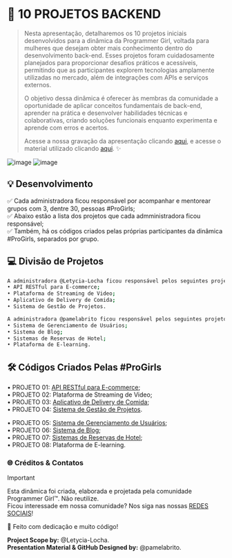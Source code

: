 # 🚀 10 PROJETOS BACKEND

> Nesta apresentação, detalharemos os 10 projetos iniciais desenvolvidos para a dinâmica da Programmer Girl, voltada para mulheres que desejam obter mais conhecimento dentro do desenvolvimento back-end. Esses projetos foram cuidadosamente planejados para proporcionar 
desafios práticos e acessíveis, permitindo que as participantes explorem tecnologias amplamente utilizadas no mercado, além de integrações com APIs e serviços externos.
>
> O objetivo dessa dinâmica é oferecer às membras da comunidade a oportunidade de aplicar conceitos fundamentais de back-end, aprender na prática e desenvolver habilidades técnicas e colaborativas, criando soluções funcionais enquanto experimenta e aprende com erros e acertos.
>
> Acesse a nossa gravação da apresentação clicando [aqui](https://youtu.be/HvJyIFxnHmE?si=Ltdzzh7w84q0e1ic), e acesse o material utilizado clicando [aqui](https://1drv.ms/b/c/25fdfc9c4be8cd64/EesDb6nsiixOp1IG7-mLR8MBaB1s66f3vUq068V6TJVBDA?e=Y1YdDg). ✨

![image](https://github.com/user-attachments/assets/7c28794b-467a-46e1-8548-b83775bd5239)
![image](https://github.com/user-attachments/assets/2fcaaae0-e29c-4ff4-935b-cd41861683f0)

## 💡 Desenvolvimento
✅ Cada administradora ficou responsável por acompanhar e mentorear grupos com 3, dentre 30, pessoas #ProGirls;\
✅ Abaixo estão a lista dos projetos que cada admministradora ficou responsável;\
✅ Também, há os códigos criados pelas próprias participantes da dinâmica #ProGirls, separados por grupo.

## 💻 Divisão de Projetos
```bash
A administradora @Letycia-Locha ficou responsável pelos seguintes projetos:
• API RESTful para E-commerce;
• Plataforma de Streaming de Video;
• Aplicativo de Delivery de Comida;
• Sistema de Gestão de Projetos.

A administradora @pamelabrito ficou responsável pelos seguintes projetos:
• Sistema de Gerenciamento de Usuários;
• Sistema de Blog;
• Sistemas de Reservas de Hotel;
• Plataforma de E-learning.
```

## 🛠️ Códigos Criados Pelas #ProGirls
• PROJETO 01: [API RESTful para E-commerce](https://github.com/Programmer-Girls/API_RESTfull_com_pagamento);\
• PROJETO 02: Plataforma de Streaming de Video;\
• PROJETO 03: [Aplicativo de Delivery de Comida](https://github.com/Programmer-Girls/delivery);\
• PROJETO 04: [Sistema de Gestão de Projetos](https://github.com/Programmer-Girls/gestao_de_projetos).

• PROJETO 05: [Sistema de Gerenciamento de Usuários](https://github.com/Programmer-Girls/sistema-de-gerenciamento);\
• PROJETO 06: [Sistema de Blog](https://github.com/Programmer-Girls/sistema_de_blog);\
• PROJETO 07: [Sistemas de Reservas de Hotel](https://github.com/Programmer-Girls/hotel_reservas);\
• PROJETO 08: Plataforma de E-learning.

### 🌐 Créditos & Contatos
> [!IMPORTANT]
> Esta dinâmica foi criada, elaborada e projetada pela comunidade Programmer Girl™. Não reutilize.\
> Ficou interessade em nossa comunidade? Nos siga nas nossas [REDES SOCIAIS](https://linktr.ee/progirls)!
>
> 💜 Feito com dedicação e muito código!
> 
> **Project Scope by:** @Letycia-Locha.\
> **Presentation Material & GitHub Designed by:** @pamelabrito.
